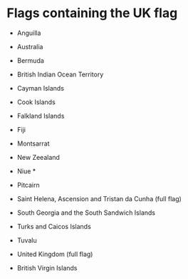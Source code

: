 # Flags containing the UK flag

- Anguilla
- Australia
- Bermuda
- British Indian Ocean Territory

- Cayman Islands
- Cook Islands

- Falkland Islands

- Fiji

- Montsarrat
- New Zeealand
- Niue *

- Pitcairn

- Saint Helena, Ascension and Tristan da Cunha (full flag)
- South Georgia and the South Sandwich Islands

- Turks and Caicos Islands
- Tuvalu

- United Kingdom (full flag)
- British Virgin Islands